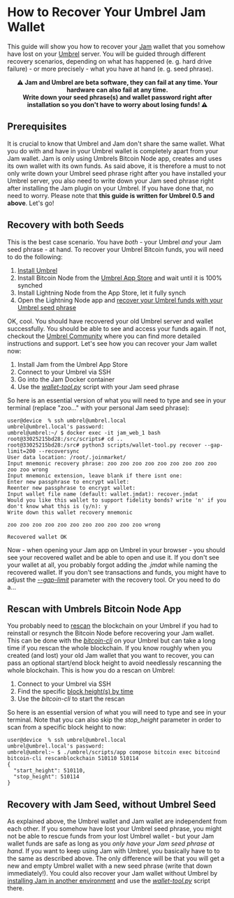# How to Recover Your Umbrel Jam Wallet

This guide will show you how to recover your [Jam](https://github.com/joinmarket-webui/jam) wallet that you somehow have lost on your [Umbrel](https://github.com/getumbrel/umbrel) server. You will be guided through different recovery scenarios, depending on what has happened (e. g. hard drive failure) - or more precisely - what you have at hand (e. g. seed phrase).

<p align="center"><strong>⚠️ Jam and Umbrel are beta software, they can fail at any time. Your hardware can also fail at any time.<br/>Write down your seed phrase(s) and wallet password right after installation so you don't have to worry about losing funds! ⚠️</strong></p>

## Prerequisites
It is crucial to know that Umbrel and Jam don't share the same wallet. What you do with and have in your Umbrel wallet is completely apart from your Jam wallet. Jam is only using Umbrels Bitcoin Node app, creates and uses its own wallet with its own funds. As said above, it is therefore a must to not only write down your Umbrel seed phrase right after you have installed your Umbrel server, you also need to write down your Jam seed phrase right after installing the Jam plugin on your Umbrel. If you have done that, no need to worry. Please note that **this guide is written for Umbrel 0.5 and above**. Let's go!

## Recovery with both Seeds
This is the best case scenario. You have _both_ - your Umbrel _and_ your Jam seed phrase - at hand. To recover your Umbrel Bitcoin funds, you will need to do the following:
1. [Install Umbrel](https://github.com/getumbrel/umbrel#installing-umbrel)
2. Install Bitcoin Node from the [Umbrel App Store](https://github.com/getumbrel/umbrel#umbrel-app-store) and wait until it is 100% synched
3. Install Lightning Node from the App Store, let it fully synch
4. Open the Lightning Node app and [recover your Umbrel funds with your Umbrel seed phrase](https://twitter.com/umbrel/status/1562099972547690501)

OK, cool. You should have recovered your old Umbrel server and wallet successfully. You should be able to see and access your funds again. If not, checkout the [Umbrel Community](https://community.getumbrel.com) where you can find more detailed instructions and support. Let's see how you can recover your Jam wallet now:
1. Install Jam from the Umbrel App Store
2. Connect to your Umbrel via SSH
3. Go into the Jam Docker container
4. Use the [_wallet-tool.py_](https://jamdocs.org/FAQ/#can-i-import-an-existing-wallet) script with your Jam seed phrase

So here is an essential version of what you will need to type and see in your terminal (replace "zoo..." with your personal Jam seed phrase):
```
user@device  % ssh umbrel@umbrel.local
umbrel@umbrel.local's password: 
umbrel@umbrel:~/ $ docker exec -it jam_web_1 bash
root@33025215bd28:/src/scripts# cd ..
root@33025215bd28:/src# python3 scripts/wallet-tool.py recover --gap-limit=200 --recoversync
User data location: /root/.joinmarket/
Input mnemonic recovery phrase: zoo zoo zoo zoo zoo zoo zoo zoo zoo zoo zoo wrong
Input mnemonic extension, leave blank if there isnt one: 
Enter new passphrase to encrypt wallet: 
Reenter new passphrase to encrypt wallet: 
Input wallet file name (default: wallet.jmdat): recover.jmdat
Would you like this wallet to support fidelity bonds? write 'n' if you don't know what this is (y/n): y
Write down this wallet recovery mnemonic

zoo zoo zoo zoo zoo zoo zoo zoo zoo zoo zoo wrong

Recovered wallet OK
```

Now - when opening your Jam app on Umbrel in your browser - you should see your recovered wallet and be able to open and use it. If you don't see your wallet at all, you probably forgot adding the _.jmdat_ while naming the recovered wallet. If you don't see transactions and funds, you might have to adjust the [_--gap-limit_](https://blog.blockonomics.co/bitcoin-what-is-this-gap-limit-4f098e52d7e1) parameter with the recovery tool. Or you need to do a...

## Rescan with Umbrels Bitcoin Node App
You probably need to [rescan](https://developer.bitcoin.org/reference/rpc/rescanblockchain.html) the blockchain on your Umbrel if you had to reinstall or resynch the Bitcoin Node before recovering your Jam wallet. This can be done with the [_bitcoin-cli_](https://bitcoin.org/en/bitcoin-core/features/user-interface#cli) on your Umbrel but can take a long time if you rescan the whole blockchain. If you know roughly when you created (and lost) your old Jam wallet that you want to recover, you can pass an optional start/end block height to avoid needlessly rescanning the whole blockchain. This is how you do a rescan on Umbrel:
1. Connect to your Umbrel via SSH
2. Find the specific [block height(s) by time](https://timeinblocks.com)
3. Use the _bitcoin-cli_ to start the rescan 

So here is an essential version of what you will need to type and see in your terminal. Note that you can also skip the _stop_height_ parameter in order to scan from a specific block height to now:
```
user@device  % ssh umbrel@umbrel.local
umbrel@umbrel.local's password: 
umbrel@umbrel:~ $ ./umbrel/scripts/app compose bitcoin exec bitcoind bitcoin-cli rescanblockchain 510110 510114
{
  "start_height": 510110,
  "stop_height": 510114
}
```

## Recovery with Jam Seed, without Umbrel Seed
As explained above, the Umbrel wallet and Jam wallet are independent from each other. If you somehow have lost your Umbrel seed phrase, you might not be able to rescue funds from your lost Umbrel wallet - but your Jam wallet funds are safe as long as you _only have your Jam seed phrase at hand_. If you want to keep using Jam with Umbrel, you basically have to to the same as described above. The only difference will be that you will get a new and empty Umbrel wallet with a new seed phrase (write that down immediately!). You could also recover your Jam wallet without Umbrel by [installing Jam in another environment](https://jamdocs.org/software/installation/) and use the [_wallet-tool.py_](https://jamdocs.org/FAQ/#can-i-import-an-existing-wallet) script there.

